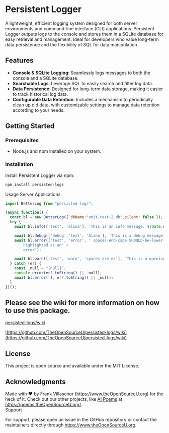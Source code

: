 # Persistent Logger

A lightweight, efficient logging system designed for both server environments and command-line interface (CLI) applications. Persistent Logger outputs logs to the console and stores them in a SQLite database for easy retrieval and management. Ideal for developers who value long-term data persistence and the flexibility of SQL for data manipulation.

## Features

- **Console & SQLite Logging**: Seamlessly logs messages to both the console and a SQLite database.
- **Searchable Logs**: Leverage SQL to easily search and filter log data.
- **Data Persistence**: Designed for long-term data storage, making it easier to track historical log data.
- **Configurable Data Retention**: Includes a mechanism to periodically clean up old data, with customizable settings to manage data retention according to your needs.

## Getting Started

### Prerequisites

- Node.js and npm installed on your system.

### Installation

Install Persistent Logger via npm:

```bash
npm install persisted-logs
```

Usage
Server Applications

```javascript
import BetterLog from "persisted-logs";

(async function() {
  const bl = new BetterLog({ dbName:"unit-test-2.db",silent: false });
  try {
    await bl.info(['test', 'alina'], `This is an info message. ${Date.now()}`);

    await bl.debug(['debug','test', 'Alina'], 'This is a debug message');
    await bl.error(['test', 'error', ' spaces-And-caps-SHOULD-be-lower-case'], `This is an error message. it gets ${Date.now()}` +
      ' highlighted as an' +
      ' error');

    await bl.warn(['test', 'warn', 'spaces are ok'], `This is a warning message. it gets highlighted as a warning ${Date.now()}`);
  } catch (er) {
    const _null = "[null]";
    console.error(er?.toString() || _null);
    await bl.error([], er?.toString() || _null);
  }
})();
```

## Please see the wiki for more information on how to use this package.

[persisted-logs/wiki](https://github.com/TheOpenSourceU/persisted-logs/wiki)

[https://github.com/TheOpenSourceU/persisted-logs/wiki](https://github.com/TheOpenSourceU/persisted-logs/wiki)

## License
This project is open source and available under the MIT License.  

## Acknowledgments
Made with ❤️ by Frank Villasenor (https://www.theOpenSourceU.org) for the heck of it. Check out our other projects, 
like [AI Poems](https://poems.theOpenSourceU.org/) at https://poems.theOpenSourceU.org/.  
Support

For support, please open an issue in the GitHub repository or contact the maintainers directly through https://www.theOpenSourceU.org.
